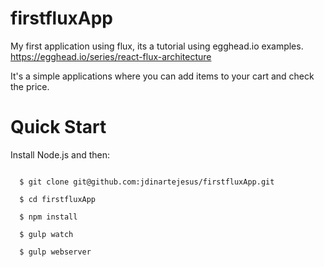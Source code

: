 # firstfluxApp

My first application using flux, its a tutorial using egghead.io examples. <br />
https://egghead.io/series/react-flux-architecture

It's a simple applications where you can add items to your cart and check the price.

# Quick Start

Install Node.js and then:

<code>
  $ git clone git@github.com:jdinartejesus/firstfluxApp.git <br>
  $ cd firstfluxApp <br>
  $ npm install <br/>
  $ gulp watch <br />
  $ gulp webserver
</code>
